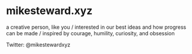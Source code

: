 # mikesteward.xyz

a creative person, like you / interested in our best ideas and how progress can be made / inspired by courage, humility, curiosity, and obsession

Twitter: @mikestewardxyz
